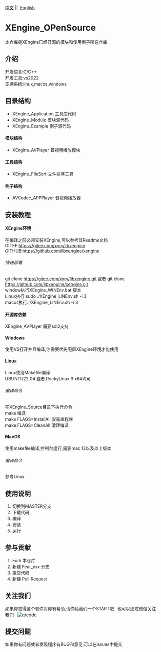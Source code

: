 [中文](README.md) ||  [English](README.en.md)  

# XEngine_OPenSource

本仓库是XEngine已经开源的模块和使用例子所在仓库  

## 介绍

开发语言:C/C++  
开发工具:vs2022  
支持系统:linux,macos,windows

## 目录结构

- XEngine_Application  工具库代码  
- XEngine_Module       模块源代码
- XEngine_Example      例子源代码

#### 模块结构
- XEngine_AVPlayer    音视频播放模块

#### 工具结构
- XEngine_FileSort    文件排序工具

#### 例子结构
- AVCodec_APPPlayer   音视频播放器

## 安装教程

#### XEngine环境

在编译之前必须安装XEngine,可以参考其Readme文档  
GITEE:https://gitee.com/xyry/libxengine  
GITHUB:https://github.com/libxengine/xengine

###### 快速部署

git clone https://gitee.com/xyry/libxengine.git 或者 git clone https://github.com/libxengine/xengine.git  
window执行XEngine_WINEnv.bat 脚本  
Linux执行:sudo ./XEngine_LINEnv.sh -i 3  
macos执行:./XEngine_LINEnv.sh -i 3  

#### 开源库依赖

XEngine_AVPlayer 需要sdl2支持  

#### Windows

使用VS打开并且编译,你需要优先配置XEngine环境才能使用  

#### Linux

Linux使用Makefile编译  
UBUNTU22.04 或者 RockyLinux 9 x64均可

###### 编译命令

在XEngine_Source目录下执行命令  
make 编译  
make FLAGS=InstallAll 安装库程序  
make FLAGS=CleanAll 清理编译

#### MacOS

使用makefile编译,控制台运行,需要mac 13以及以上版本

###### 编译命令

参考Linux

## 使用说明

1. 切换到MASTER分支
2. 下载代码
3. 编译
4. 安装
5. 运行

## 参与贡献

1. Fork 本仓库
2. 新建 Feat_xxx 分支
3. 提交代码
4. 新建 Pull Request

## 关注我们

如果你觉得这个软件对你有帮助,请你给我们一个START吧  
也可以通过微信关注我们  
![qrcode](https://www.xyry.org/qrcode.jpg)

## 提交问题

如果你有问题或者发现程序有BUG和意见,可以在issues中提交